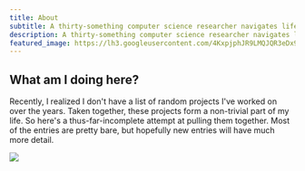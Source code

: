 ```yaml
---
title: About
subtitle: A thirty-something computer science researcher navigates life, love, and the great beyond.
description: A thirty-something computer science researcher navigates life, love, and the great beyond.
featured_image: https://lh3.googleusercontent.com/4KxpjphJR9LMQJQR3eDx9-uDJCL5--yZaV1hPtDGWgklTraZrzmTYKPI4R8YPbyJg9LKHqI8-07uVZW0V-zwCu26poYKVfFAz4VUL_0f6JQu3y-_rCNGAnqPfXFU9l12y-73OlClX8KXGXUd-wWXGaBf52ebwrSx25GhJCLLhyGgtiHF4LC_-RoMKRs8w7R4k6LCJEkvXl9eLwAuxpJ7jJObss56hj-bZ15m_Kjith_WqcMKolQxwVzXoLx45gU3M4YaxBxqtuo330JNeSZToeAtlTlMH1APWM7TZbrdcj7VzBj5wDs1MJLy4070SEmuWf6Ky9MVnic0PrpLE6v6TkTRyma_CabFlotXkhNaA4we6mC9F0NiYysr1236P-sVikWBnevnWpZk1QUPvCkccOUZdcUQMeJjM5aDytVi77T9gdIilXEbXnHqf3jfWPJ_RPdBq83PTHPgZeKXbvxqOGGc-kzugoZj3qH1B4FUHsOyNZCJ2JXZo7O9VgyQde6OhyVHOWDao4i9nmNrLzcniAyVzjpRXbHvUp_NviMgPmys6rqVU7OI2E4g7JNiNM0dKMVS34Fgbaaa69xrNSOMDNz9-awxVnY9YlWMjPX71WQ8C0SFe1GieuJ1yf226K6MxduPchdikPt7PL8iMh9XLnU1yZiI6z9d=w1080-h809-no
---
```


## What am I doing here?
Recently, I realized I don't have a list of random projects I've worked on over the years. Taken together, these projects form a non-trivial part of my life. So here's a thus-far-incomplete attempt at pulling them together. Most of the entries are pretty bare, but hopefully new entries will have much more detail.

![](https://lh3.googleusercontent.com/K7DdhG3IxzDIrVu6ykwSjCFJR7l1Q7VbMrNLWjWvMs2rku_PMl2BvqvQu1uXw2fLVCyvvbX1XFUnE4ySll8UB_zZiMyaEqhJIfZ4gE5WjQ61ILC9vV4p3spLlSkNoF1kW2UNSlZ2tDTW9k20AqF0zw7g4b_uNn0Gk5UJirUC6WYluUo2hDwQsTOUD9t_isiStg-NXyV3GsqIuqLes5YPe-5nN_taYDeXuc76Y-MFQBZE7Va67Gf-v1SS383d0oZbRSsNv7eM77-IbJSC38hcAbF18bk4o5g5f4WBGPGnPcL8tkwqA16M6kdSdqcTqvpSaZ8fDA6XFL_Mh5rZooYoVed-TaypZq0W1O2zeko6BXH9Frdf8LIrCplDBXv6p16kjofAv7DiXgtVNQIZZWvWuH6sD8hEIwlP9iRNHEv1oL-_VtsrkuAP-TA3PcexKI_zL094LqqXiw-126_GPZHCTjk81Zy1-AVfLo8-u6qcQula8hF-drdMjjPS0cIXh1TUMciPARMOzafa9z59k9W_cb1Cyllejd-oiJjBVxEMUdjhQwtC_ZJ26CFXHJ--w7N-Y7Zr8XEINwuVGuN-DztK_MmIEBF2QIiHYRJbAbQc8_EWs9LYvtB4lsvlyo0bFQ09mB9Ew8a1tEu1_f7m9RqTIHvNTi3-Dku_DTcc-vSOZP5ghp_yKHm-CjxPypshmSD4nYxma6jz1ZEygfFi4qMoYgSreA=w1200-h900-no)
